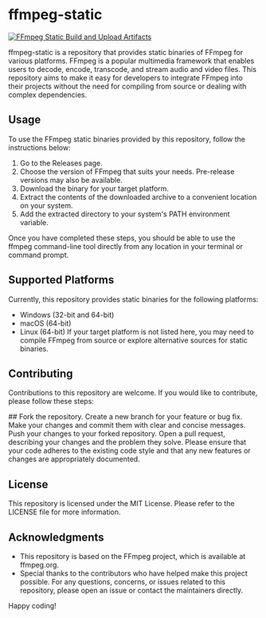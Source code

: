 # ffmpeg-static
[![FFmpeg Static Build and Upload Artifacts](https://github.com/HiWay-Media/ffmpeg-static/actions/workflows/build-ffmpeg.yml/badge.svg)](https://github.com/HiWay-Media/ffmpeg-static/actions/workflows/build-ffmpeg.yml)

ffmpeg-static is a repository that provides static binaries of FFmpeg for various platforms. FFmpeg is a popular multimedia framework that enables users to decode, encode, transcode, and stream audio and video files. This repository aims to make it easy for developers to integrate FFmpeg into their projects without the need for compiling from source or dealing with complex dependencies.

## Usage
To use the FFmpeg static binaries provided by this repository, follow the instructions below:

1. Go to the Releases page.
2. Choose the version of FFmpeg that suits your needs. Pre-release versions may also be available.
3. Download the binary for your target platform.
4. Extract the contents of the downloaded archive to a convenient location on your system.
5. Add the extracted directory to your system's PATH environment variable.

Once you have completed these steps, you should be able to use the ffmpeg command-line tool directly from any location in your terminal or command prompt.

## Supported Platforms
Currently, this repository provides static binaries for the following platforms:

- Windows (32-bit and 64-bit)
- macOS (64-bit)
- Linux (64-bit)
If your target platform is not listed here, you may need to compile FFmpeg from source or explore alternative sources for static binaries.

## Contributing
Contributions to this repository are welcome. If you would like to contribute, please follow these steps:

## Fork the repository.
Create a new branch for your feature or bug fix.
Make your changes and commit them with clear and concise messages.
Push your changes to your forked repository.
Open a pull request, describing your changes and the problem they solve.
Please ensure that your code adheres to the existing code style and that any new features or changes are appropriately documented.

## License
This repository is licensed under the MIT License. Please refer to the LICENSE file for more information.

## Acknowledgments
- This repository is based on the FFmpeg project, which is available at ffmpeg.org.
- Special thanks to the contributors who have helped make this project possible.
For any questions, concerns, or issues related to this repository, please open an issue or contact the maintainers directly.

Happy coding!